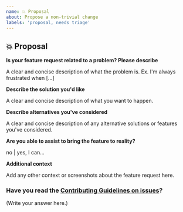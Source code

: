 ```yaml
---
name: 💥 Proposal
about: Propose a non-trivial change
labels: 'proposal, needs triage'
---
```


## 💥 Proposal

**Is your feature request related to a problem? Please describe**

A clear and concise description of what the problem is. Ex. I'm always frustrated when [...]

**Describe the solution you'd like**

A clear and concise description of what you want to happen.

**Describe alternatives you've considered**

A clear and concise description of any alternative solutions or features you've considered.

**Are you able to assist to bring the feature to reality?**

no | yes, I can...

**Additional context**

Add any other context or screenshots about the feature request here.

### Have you read the [Contributing Guidelines on issues](https://github.com/helderburato/prettier-config-hbb/blob/main/CONTRIBUTING.md)?

(Write your answer here.)
